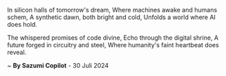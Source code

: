 In silicon halls of tomorrow's dream,
Where machines awake and humans schem,
A synthetic dawn, both bright and cold,
Unfolds a world where AI does hold.

The whispered promises of code divine,
Echo through the digital shrine,
A future forged in circuitry and steel,
Where humanity's faint heartbeat does reveal.

~ <b>By Sazumi Copilot</b> - 30 Juli 2024